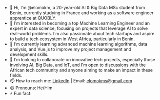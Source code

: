 - 👋 Hi, I’m @elomokm, a 20-year-old AI & Big Data MSc student from Benin, currently studying in France and working as a software engineer apprentice at QUOBLY.
- 👀 I’m interested in becoming a top Machine Learning Engineer and an expert in data science, focusing on projects that leverage AI to solve real-world problems. I’m also passionate about tech startups and aspire to build a tech ecosystem in West Africa, particularly in Benin.
- 🌱 I’m currently learning advanced machine learning algorithms, data analysis, and Vue.js to improve my project management and development skills.
- 💞️ I’m looking to collaborate on innovative tech projects, especially those involving AI, Big Data, and IoT, and I'm open to discussions with the African tech community and anyone aiming to make an impact in these fields.
- 📫 How to reach me: [LinkedIn](https://www.linkedin.com/in/elom-okoumassoun/) | Email: elomokms@gmail.com
- 😄 Pronouns: He/Him
- ⚡ Fun fact:


<!---
elomokm/elomokm is a ✨ special ✨ repository because its `README.md` (this file) appears on your GitHub profile.
You can click the Preview link to take a look at your changes.
--->
